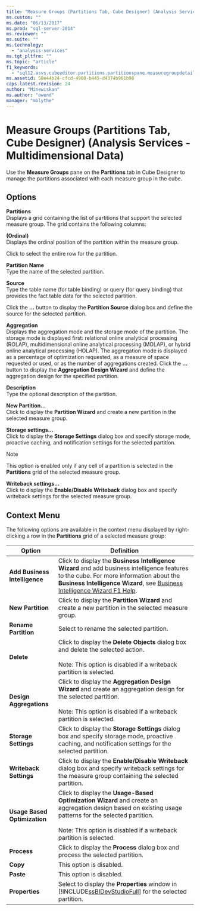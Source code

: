 ```yaml
---
title: "Measure Groups (Partitions Tab, Cube Designer) (Analysis Services - Multidimensional Data) | Microsoft Docs"
ms.custom: ""
ms.date: "06/13/2017"
ms.prod: "sql-server-2014"
ms.reviewer: ""
ms.suite: ""
ms.technology: 
  - "analysis-services"
ms.tgt_pltfrm: ""
ms.topic: "article"
f1_keywords: 
  - "sql12.asvs.cubeeditor.partitions.partitionspane.measuregroupdetail.f1"
ms.assetid: 58e44b24-cfcd-4908-b445-d4374b961b98
caps.latest.revision: 24
author: "Minewiskan"
ms.author: "owend"
manager: "mblythe"
---
```

# Measure Groups (Partitions Tab, Cube Designer) (Analysis Services - Multidimensional Data)
  Use the **Measure Groups** pane on the **Partitions** tab in Cube Designer to manage the partitions associated with each measure group in the cube.  
  
## Options  
 **Partitions**  
 Displays a grid containing the list of partitions that support the selected measure group. The grid contains the following columns:  
  
 **(Ordinal)**  
 Displays the ordinal position of the partition within the measure group.  
  
 Click to select the entire row for the partition.  
  
 **Partition Name**  
 Type the name of the selected partition.  
  
 **Source**  
 Type the table name (for table binding) or query (for query binding) that provides the fact table data for the selected partition.  
  
 Click the **...** button to display the **Partition Source** dialog box and define the source for the selected partition.  
  
 **Aggregation**  
 Displays the aggregation mode and the storage mode of the partition. The storage mode is displayed first: relational online analytical processing (ROLAP), multidimensional online analytical processing (MOLAP), or hybrid online analytical processing (HOLAP). The aggregation mode is displayed as a percentage of optimization requested, as a measure of space requested or used, or as the number of aggregations created. Click the **...** button to display the **Aggregation Design Wizard** and define the aggregation design for the specified partition.  
  
 **Description**  
 Type the optional description of the partition.  
  
 **New Partition...**  
 Click to display the **Partition Wizard** and create a new partition in the selected measure group.  
  
 **Storage settings...**  
 Click to display the **Storage Settings** dialog box and specify storage mode, proactive caching, and notification settings for the selected partition.  
  
> [!NOTE]  
>  This option is enabled only if any cell of a partition is selected in the **Partitions** grid of the selected measure group.  
  
 **Writeback settings...**  
 Click to display the **Enable/Disable Writeback** dialog box and specify writeback settings for the selected measure group.  
  
## Context Menu  
 The following options are available in the context menu displayed by right-clicking a row in the **Partitions** grid of a selected measure group:  
  
|Option|Definition|  
|------------|----------------|  
|**Add Business Intelligence**|Click to display the **Business Intelligence Wizard** and add business intelligence features to the cube. For more information about the **Business Intelligence Wizard**, see [Business Intelligence Wizard F1 Help](business-intelligence-wizard-f1-help.md).|  
|**New Partition**|Click to display the **Partition Wizard** and create a new partition in the selected measure group.|  
|**Rename Partition**|Select to rename the selected partition.|  
|**Delete**|Click to display the **Delete Objects** dialog box and delete the selected action.<br /><br /> Note: This option is disabled if a writeback partition is selected.|  
|**Design Aggregations**|Click to display the **Aggregation Design Wizard** and create an aggregation design for the selected partition.<br /><br /> Note: This option is disabled if a writeback partition is selected.|  
|**Storage Settings**|Click to display the **Storage Settings** dialog box and specify storage mode, proactive caching, and notification settings for the selected partition.|  
|**Writeback Settings**|Click to display the **Enable/Disable Writeback** dialog box and specify writeback settings for the measure group containing the selected partition.|  
|**Usage Based Optimization**|Click to display the **Usage-Based Optimization Wizard** and create an aggregation design based on existing usage patterns for the selected partition.<br /><br /> Note: This option is disabled if a writeback partition is selected.|  
|**Process**|Click to display the **Process** dialog box and process the selected partition.|  
|**Copy**|This option is disabled.|  
|**Paste**|This option is disabled.|  
|**Properties**|Select to display the **Properties** window in [!INCLUDE[ssBIDevStudioFull](../includes/ssbidevstudiofull-md.md)] for the selected partition.|  
  
  